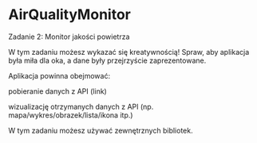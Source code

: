 # AirQualityMonitor

Zadanie 2: Monitor jakości powietrza

W tym zadaniu możesz wykazać się kreatywnością! Spraw, aby aplikacja była miła dla oka, a dane były przejrzyście zaprezentowane.

Aplikacja powinna obejmować:

pobieranie danych z API (link)

wizualizację otrzymanych danych z API (np. mapa/wykres/obrazek/lista/ikona itp.)

W tym zadaniu możesz używać zewnętrznych bibliotek.

